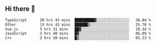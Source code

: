 ## Hi there 👋

<!--START_SECTION:waka-->

```txt
TypeScript      20 hrs 43 mins  █████████▓░░░░░░░░░░░░░░░   38.84 %
Other           13 hrs 43 mins  ██████▒░░░░░░░░░░░░░░░░░░   25.70 %
Vue.js          5 hrs 31 mins   ██▓░░░░░░░░░░░░░░░░░░░░░░   10.34 %
JavaScript      3 hrs 40 mins   █▓░░░░░░░░░░░░░░░░░░░░░░░   06.89 %
C++             2 hrs 50 mins   █▒░░░░░░░░░░░░░░░░░░░░░░░   05.33 %
```

<!--END_SECTION:waka-->
